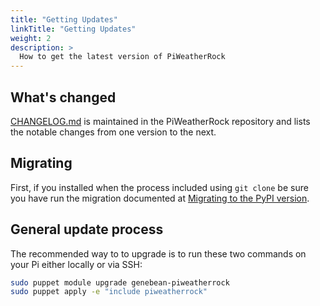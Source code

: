 ```yaml
---
title: "Getting Updates"
linkTitle: "Getting Updates"
weight: 2
description: >
  How to get the latest version of PiWeatherRock
---
```


## What's changed

[CHANGELOG.md](https://github.com/genebean/PiWeatherRock/blob/master/CHANGELOG.md) is maintained in the PiWeatherRock repository and lists the notable changes from one version to the next.

## Migrating

First, if you installed when the process included using `git clone` be sure you have run the migration documented at [Migrating to the PyPI version](migration-to-pypi/).

## General update process

The recommended way to to upgrade is to run these two commands on your Pi either locally or via SSH:

```bash
sudo puppet module upgrade genebean-piweatherrock
sudo puppet apply -e "include piweatherrock"
```
